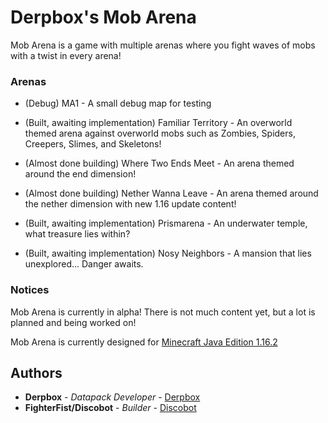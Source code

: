 # Derpbox's Mob Arena

Mob Arena is a game with multiple arenas where you fight waves of mobs with a twist in every arena!

### Arenas

* (Debug) MA1 - A small debug map for testing

* (Built, awaiting implementation) Familiar Territory - An overworld themed arena against overworld mobs such as Zombies, Spiders, Creepers, Slimes, and Skeletons!

* (Almost done building) Where Two Ends Meet - An arena themed around the end dimension!

* (Almost done building) Nether Wanna Leave - An arena themed around the nether dimension with new 1.16 update content!

* (Built, awaiting implementation) Prismarena - An underwater temple, what treasure lies within?

* (Built, awaiting implementation) Nosy Neighbors - A mansion that lies unexplored... Danger awaits.

### Notices

Mob Arena is currently in alpha! There is not much content yet, but a lot is planned and being worked on!

Mob Arena is currently designed for [Minecraft Java Edition 1.16.2](https://www.minecraft.net/en-us/article/minecraft-java-edition-1-16-2)

## Authors

* **Derpbox** - *Datapack Developer* - [Derpbox](https://github.com/dbtderpbox)
* **FighterFist/Discobot** - *Builder* - [Discobot](https://github.com/disco-b0t)
